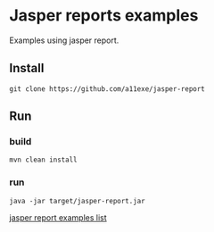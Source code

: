 # Jasper reports examples
Examples using jasper report.

## Install

    git clone https://github.com/a11exe/jasper-report
    
## Run


### build    

    mvn clean install
    
### run

    java -jar target/jasper-report.jar
    
[jasper report examples list](http://localohost:8080)